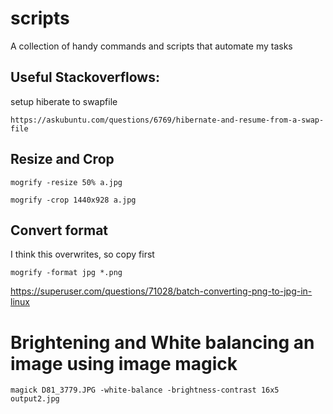 # scripts
A collection of handy commands and scripts that automate my tasks

## Useful Stackoverflows:
setup hiberate to swapfile

```
https://askubuntu.com/questions/6769/hibernate-and-resume-from-a-swap-file
```

## Resize and Crop
```
mogrify -resize 50% a.jpg
```

```
mogrify -crop 1440x928 a.jpg
```


## Convert format
I think this overwrites, so copy first
```
mogrify -format jpg *.png
```

https://superuser.com/questions/71028/batch-converting-png-to-jpg-in-linux


# Brightening and White balancing an image using image magick

```
magick D81_3779.JPG -white-balance -brightness-contrast 16x5 output2.jpg
```